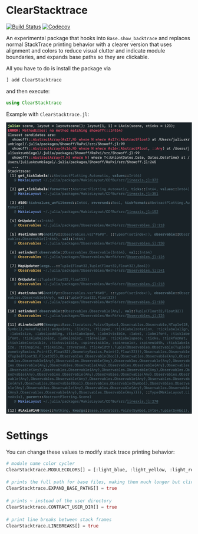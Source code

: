# ClearStacktrace

[![Build Status](https://travis-ci.com/jkrumbiegel/ClearStacktrace.jl.svg?branch=master)](https://travis-ci.com/jkrumbiegel/ClearStacktrace.jl)
[![Codecov](https://codecov.io/gh/jkrumbiegel/ClearStacktrace.jl/branch/master/graph/badge.svg)](https://codecov.io/gh/jkrumbiegel/ClearStacktrace.jl)

An experimental package that hooks into `Base.show_backtrace` and replaces normal StackTrace printing behavior with a clearer version that uses alignment and colors to reduce visual clutter and indicate module boundaries, and expands base paths so they are clickable.

All you have to do is install the package via

```julia
] add ClearStacktrace
```

and then execute:
```julia
using ClearStacktrace
```

Example with `ClearStacktrace.jl`:

<img src="after.png" width="577">

# Settings

You can change these values to modify stack trace printing behavior:

```julia
# module name color cycler
ClearStacktrace.MODULECOLORS[] = [:light_blue, :light_yellow, :light_red, :light_green, :light_magenta, :light_cyan, :blue, :yellow, :red, :green, :magenta, :cyan]

# prints the full path for base files, making them much longer but clickable in VSCode, Atom, etc.
ClearStacktrace.EXPAND_BASE_PATHS[] = true

# prints ~ instead of the user directory
ClearStacktrace.CONTRACT_USER_DIR[] = true

# print line breaks between stack frames
ClearStacktrace.LINEBREAKS[] = true
```